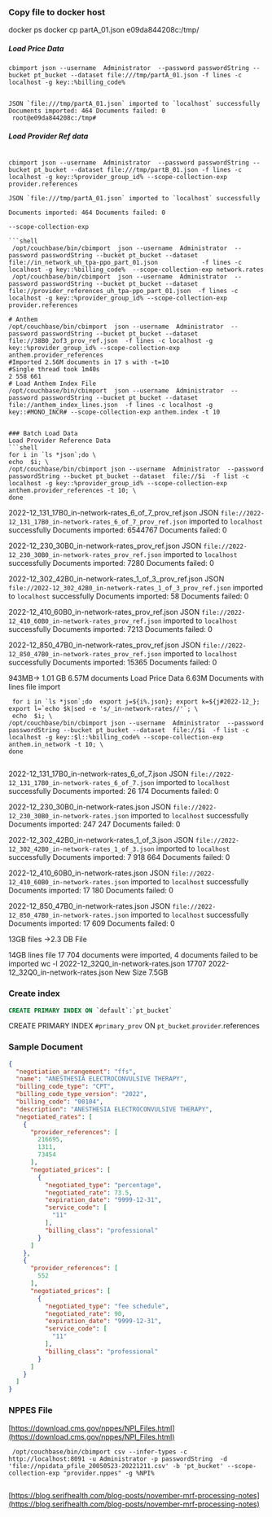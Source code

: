 ### Copy file to docker host
docker ps
docker cp partA_01.json e09da844208c:/tmp/


##### Load Price Data 
```shell 
cbimport json --username  Administrator  --password passwordString --bucket pt_bucket --dataset file:///tmp/partA_01.json -f lines -c localhost -g key::%billing_code%


JSON `file:///tmp/partA_01.json` imported to `localhost` successfully
Documents imported: 464 Documents failed: 0
 root@e09da844208c:/tmp#
```

##### Load Provider Ref data
```shell

cbimport json --username  Administrator  --password passwordString --bucket pt_bucket --dataset file:///tmp/partB_01.json -f lines -c localhost -g key::%provider_group_id% --scope-collection-exp provider.references

JSON `file:///tmp/partA_01.json` imported to `localhost` successfully

Documents imported: 464 Documents failed: 0

--scope-collection-exp

```shell
 /opt/couchbase/bin/cbimport  json --username  Administrator  --password passwordString --bucket pt_bucket --dataset file://in_network_uh_tpa-ppo_part_01.json            -f lines -c localhost -g key::%billing_code%  --scope-collection-exp network.rates
 /opt/couchbase/bin/cbimport  json --username  Administrator  --password passwordString --bucket pt_bucket --dataset  file://provider_references_uh_tpa-ppo_part_01.json  -f lines -c localhost -g key::%provider_group_id% --scope-collection-exp provider.references

# Anthem
/opt/couchbase/bin/cbimport  json --username  Administrator  --password passwordString --bucket pt_bucket --dataset  file://38B0_2of3_prov_ref.json  -f lines -c localhost -g key::%provider_group_id% --scope-collection-exp anthem.provider_references
#Imported 2.56M documents in 17 s with -t=10
#Single thread took 1m40s
2 558 661
# Load Anthem Index File
/opt/couchbase/bin/cbimport  json --username  Administrator  --password passwordString --bucket pt_bucket --dataset  file://anthem_index_lines.json  -f lines -c localhost -g  key::#MONO_INCR# --scope-collection-exp anthem.index -t 10


### Batch Load Data
Load Provider Reference Data 
```shell
for i in `ls *json`;do \
echo  $i; \
/opt/couchbase/bin/cbimport json --username  Administrator  --password passwordString --bucket pt_bucket --dataset  file://$i  -f list -c localhost -g key::%provider_group_id% --scope-collection-exp anthem.provider_references -t 10; \
done 
```

2022-12_131_17B0_in-network-rates_6_of_7_prov_ref.json
JSON `file://2022-12_131_17B0_in-network-rates_6_of_7_prov_ref.json` imported to `localhost` successfully
Documents imported: 6544767 Documents failed: 0

2022-12_230_30B0_in-network-rates_prov_ref.json
JSON `file://2022-12_230_30B0_in-network-rates_prov_ref.json` imported to `localhost` successfully
Documents imported: 7280 Documents failed: 0

2022-12_302_42B0_in-network-rates_1_of_3_prov_ref.json
JSON `file://2022-12_302_42B0_in-network-rates_1_of_3_prov_ref.json` imported to `localhost` successfully
Documents imported: 58 Documents failed: 0

2022-12_410_60B0_in-network-rates_prov_ref.json
JSON `file://2022-12_410_60B0_in-network-rates_prov_ref.json` imported to `localhost` successfully
Documents imported: 7213 Documents failed: 0

2022-12_850_47B0_in-network-rates_prov_ref.json
JSON `file://2022-12_850_47B0_in-network-rates_prov_ref.json` imported to `localhost` successfully
Documents imported: 15365 Documents failed: 0

943MB-> 1.01 GB 6.57M documents
Load Price Data
6.63M Documents with lines file import
```shell
 for i in `ls *json`;do  export j=${i%.json}; export k=${j#2022-12_}; export l=`echo $k|sed -e 's/_in-network-rates//'`; \
 echo  $i; \
/opt/couchbase/bin/cbimport json --username  Administrator  --password passwordString --bucket pt_bucket --dataset  file://$i  -f list -c localhost -g key::$l::%billing_code% --scope-collection-exp anthem.in_network -t 10; \
done 


```
2022-12_131_17B0_in-network-rates_6_of_7.json
JSON `file://2022-12_131_17B0_in-network-rates_6_of_7.json` imported to `localhost` successfully
Documents imported: 26 174 Documents failed: 0

2022-12_230_30B0_in-network-rates.json
JSON `file://2022-12_230_30B0_in-network-rates.json` imported to `localhost` successfully
Documents imported: 247 247 Documents failed: 0

2022-12_302_42B0_in-network-rates_1_of_3.json
JSON `file://2022-12_302_42B0_in-network-rates_1_of_3.json` imported to `localhost` successfully
Documents imported: 7 918 664 Documents failed: 0

2022-12_410_60B0_in-network-rates.json
JSON `file://2022-12_410_60B0_in-network-rates.json` imported to `localhost` successfully
Documents imported: 17 180 Documents failed: 0

2022-12_850_47B0_in-network-rates.json
JSON `file://2022-12_850_47B0_in-network-rates.json` imported to `localhost` successfully
Documents imported: 17 609 Documents failed: 0

13GB files ->2.3 DB File

14GB lines file
 17 704 documents were imported, 4 documents failed to be imported
 wc -l 2022-12_32Q0_in-network-rates.json 
17707 2022-12_32Q0_in-network-rates.json
New Size 7.5GB
### Create index 
```sql 
CREATE PRIMARY INDEX ON `default`:`pt_bucket`
```

CREATE PRIMARY INDEX `#primary_prov` ON `pt_bucket`.`provider`.references

### Sample Document
```json
{
  "negotiation_arrangement": "ffs",
  "name": "ANESTHESIA ELECTROCONVULSIVE THERAPY",
  "billing_code_type": "CPT",
  "billing_code_type_version": "2022",
  "billing_code": "00104",
  "description": "ANESTHESIA ELECTROCONVULSIVE THERAPY",
  "negotiated_rates": [
    {
      "provider_references": [
        216695,
        1311,
        73454
      ],
      "negotiated_prices": [
        {
          "negotiated_type": "percentage",
          "negotiated_rate": 73.5,
          "expiration_date": "9999-12-31",
          "service_code": [
            "11"
          ],
          "billing_class": "professional"
        }
      ]
    },
    {
      "provider_references": [
        552
      ],
      "negotiated_prices": [
        {
          "negotiated_type": "fee schedule",
          "negotiated_rate": 90,
          "expiration_date": "9999-12-31",
          "service_code": [
            "11"
          ],
          "billing_class": "professional"
        }
      ]
    }
  ]
}
```
### NPPES File 

[https://download.cms.gov/nppes/NPI_Files.html](https://download.cms.gov/nppes/NPI_Files.html)
```shell
 /opt/couchbase/bin/cbimport csv --infer-types -c http://localhost:8091 -u Administrator -p passwordString  -d 'file://npidata_pfile_20050523-20221211.csv' -b 'pt_bucket' --scope-collection-exp "provider.nppes" -g %NPI% 


```

[https://blog.serifhealth.com/blog-posts/november-mrf-processing-notes](https://blog.serifhealth.com/blog-posts/november-mrf-processing-notes)
